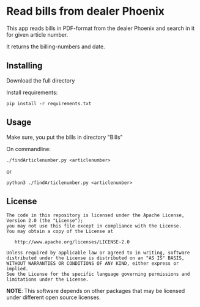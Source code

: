 # Read bills from dealer Phoenix

This app reads bills in PDF-format from the dealer Phoenix and search in it for given article number.

It returns the billing-numbers and date.

## Installing

Download the full directory

Install requirements:

    pip install -r requirements.txt


## Usage

Make sure, you put the bills in directory "Bills"

On commandline:
    
    ./findArticlenumber.py <articlenumber>

or

    python3 ./findArticlenumber.py <articlenumber>

## License

    The code in this repository is licensed under the Apache License, Version 2.0 (the "License");
    you may not use this file except in compliance with the License.
    You may obtain a copy of the License at

       http://www.apache.org/licenses/LICENSE-2.0

    Unless required by applicable law or agreed to in writing, software
    distributed under the License is distributed on an "AS IS" BASIS,
    WITHOUT WARRANTIES OR CONDITIONS OF ANY KIND, either express or implied.
    See the License for the specific language governing permissions and
    limitations under the License.

**NOTE**: This software depends on other packages that may be licensed under different open source licenses.
